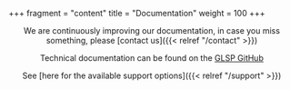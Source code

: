 +++
fragment = "content"
title = "Documentation"
weight = 100
+++

<span style='display:block; text-align: center;'>

We are continuously improving our documentation, in case you miss something, please [contact us]({{< relref  "/contact" >}})

</span>

<span style='display:block; text-align: center;'>

Technical documentation can be found on the [GLSP GitHub](https://github.com/eclipse-glsp/glsp)

</span>

<span style='display:block; text-align: center;'>

See [here for the available support options]({{< relref  "/support" >}})

</span>
